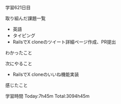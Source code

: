 学習621日目

取り組んだ課題一覧

- 英語
- タイピング
- RailsでX cloneのツイート詳細ページ作成、PR提出


わかったこと

次にやること

- RailsでX cloneのいいね機能実装

感じたこと

学習時間 Today:7h45m Total:3094h45m